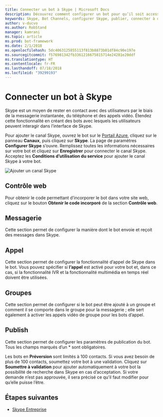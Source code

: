 ```yaml
---
title: Connecter un bot à Skype | Microsoft Docs
description: Découvrez comment configurer un bot pour qu’il soit accessible par le biais de l’interface de Skype.
keywords: Skype, Bot Channels, configurer Skype, publier, connecter à des canaux
author: v-ducvo
ms.author: RobStand
manager: kamrani
ms.topic: article
ms.prod: bot-framework
ms.date: 2/1/2018
ms.openlocfilehash: 5dc4063125855113f813b8873b01df84c90e197e
ms.sourcegitcommit: f576981342fb3361216675815714e24281e20ddf
ms.translationtype: HT
ms.contentlocale: fr-FR
ms.lasthandoff: 07/18/2018
ms.locfileid: "39299193"
---
```

# <a name="connect-a-bot-to-skype"></a>Connecter un bot à Skype

Skype est un moyen de rester en contact avec des utilisateurs par le biais de la messagerie instantanée, du téléphone et des appels vidéo. Étendez cette fonctionnalité en créant des bots avec lesquels les utilisateurs peuvent interagir dans l’interface de Skype.

Pour ajouter le canal Skype, ouvrez le bot sur le [Portail Azure](https://portal.azure.com/), cliquez sur le panneau **Canaux**, puis cliquez sur **Skype**. La page de paramètres **Configurer Skype** s’ouvre. Remplissez toutes les informations nécessaires sur votre bot et cliquez sur **Enregistrer** pour connecter le canal Skype. Acceptez les **Conditions d’utilisation du service** pour ajouter le canal Skype à votre bot.

![Ajouter un canal Skype](~/media/channels/skype-addchannel.png)

## <a name="web-control"></a>Contrôle web

Pour obtenir le code permettant d’incorporer le bot dans votre site web, cliquez sur le bouton **Obtenir le code incorporé** de la section **Contrôle web**.

## <a name="messaging"></a>Messagerie

Cette section permet de configurer la manière dont le bot envoie et reçoit des messages dans Skype.

## <a name="calling"></a>Appel

Cette section permet de configurer la fonctionnalité d’appel de Skype dans le bot. Vous pouvez spécifier si **l’appel** est activé pour votre bot et, dans ce cas, si la fonctionnalité IVR et la fonctionnalité multimédia en temps réel doivent être utilisées.

## <a name="groups"></a>Groupes

Cette section permet de configurer si le bot peut être ajouté à un groupe et comment il se comporte dans le groupe pour la messagerie ; elle sert également à activer les appels vidéo de groupe pour les bots d’appel.

## <a name="publish"></a>Publish

Cette section permet de configurer les paramètres de publication du bot. Tous les champs marqués d’un * sont obligatoires.

Les bots en **Préversion** sont limités à 100 contacts. Si vous avez besoin de plus de 100 contacts, soumettez votre bot à une validation. Cliquez sur **Soumettre à validation** pour ajouter automatiquement à votre bot la possibilité de recherche dans Skype en cas d’acceptation. Si votre demande n’est pas approuvée, il sera précisé ce qu’il faut modifier pour qu’elle puisse l’être.

## <a name="next-steps"></a>Étapes suivantes

* [Skype Entreprise](bot-service-channel-connect-skypeforbusiness.md)
